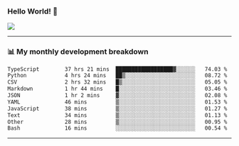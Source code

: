 ### Hello World! 👋

<a>
  <img align="center" src="https://github-readme-stats.vercel.app/api?username=megatunger&count_private=true&include_all_commits=true&bg_color=30,56CCF2,2F80ED&title_color=fff&text_color=fff" />
</a>

------
### 📊 My monthly development breakdown

<!--START_SECTION:waka-->

```txt
TypeScript        37 hrs 21 mins  ██████████████████▓░░░░░░   74.03 %
Python            4 hrs 24 mins   ██▒░░░░░░░░░░░░░░░░░░░░░░   08.72 %
CSV               2 hrs 32 mins   █▒░░░░░░░░░░░░░░░░░░░░░░░   05.05 %
Markdown          1 hr 44 mins    █░░░░░░░░░░░░░░░░░░░░░░░░   03.46 %
JSON              1 hr 2 mins     ▓░░░░░░░░░░░░░░░░░░░░░░░░   02.08 %
YAML              46 mins         ▒░░░░░░░░░░░░░░░░░░░░░░░░   01.53 %
JavaScript        38 mins         ▒░░░░░░░░░░░░░░░░░░░░░░░░   01.27 %
Text              34 mins         ▒░░░░░░░░░░░░░░░░░░░░░░░░   01.13 %
Other             28 mins         ▒░░░░░░░░░░░░░░░░░░░░░░░░   00.95 %
Bash              16 mins         ░░░░░░░░░░░░░░░░░░░░░░░░░   00.54 %
```

<!--END_SECTION:waka-->

------
